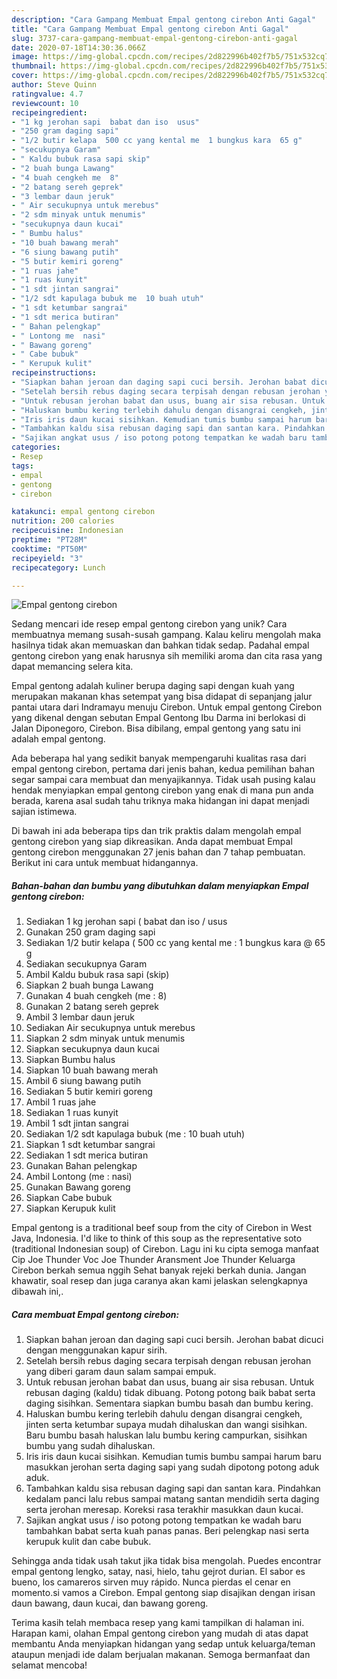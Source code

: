 ```yaml
---
description: "Cara Gampang Membuat Empal gentong cirebon Anti Gagal"
title: "Cara Gampang Membuat Empal gentong cirebon Anti Gagal"
slug: 3737-cara-gampang-membuat-empal-gentong-cirebon-anti-gagal
date: 2020-07-18T14:30:36.066Z
image: https://img-global.cpcdn.com/recipes/2d822996b402f7b5/751x532cq70/empal-gentong-cirebon-foto-resep-utama.jpg
thumbnail: https://img-global.cpcdn.com/recipes/2d822996b402f7b5/751x532cq70/empal-gentong-cirebon-foto-resep-utama.jpg
cover: https://img-global.cpcdn.com/recipes/2d822996b402f7b5/751x532cq70/empal-gentong-cirebon-foto-resep-utama.jpg
author: Steve Quinn
ratingvalue: 4.7
reviewcount: 10
recipeingredient:
- "1 kg jerohan sapi  babat dan iso  usus"
- "250 gram daging sapi"
- "1/2 butir kelapa  500 cc yang kental me  1 bungkus kara  65 g"
- "secukupnya Garam"
- " Kaldu bubuk rasa sapi skip"
- "2 buah bunga Lawang"
- "4 buah cengkeh me  8"
- "2 batang sereh geprek"
- "3 lembar daun jeruk"
- " Air secukupnya untuk merebus"
- "2 sdm minyak untuk menumis"
- "secukupnya daun kucai"
- " Bumbu halus"
- "10 buah bawang merah"
- "6 siung bawang putih"
- "5 butir kemiri goreng"
- "1 ruas jahe"
- "1 ruas kunyit"
- "1 sdt jintan sangrai"
- "1/2 sdt kapulaga bubuk me  10 buah utuh"
- "1 sdt ketumbar sangrai"
- "1 sdt merica butiran"
- " Bahan pelengkap"
- " Lontong me  nasi"
- " Bawang goreng"
- " Cabe bubuk"
- " Kerupuk kulit"
recipeinstructions:
- "Siapkan bahan jeroan dan daging sapi cuci bersih. Jerohan babat dicuci dengan menggunakan kapur sirih."
- "Setelah bersih rebus daging secara terpisah dengan rebusan jerohan yang diberi garam daun salam sampai empuk."
- "Untuk rebusan jerohan babat dan usus, buang air sisa rebusan. Untuk rebusan daging (kaldu) tidak dibuang. Potong potong baik babat serta daging sisihkan. Sementara siapkan bumbu basah dan bumbu kering."
- "Haluskan bumbu kering terlebih dahulu dengan disangrai cengkeh, jinten serta ketumbar supaya mudah dihaluskan dan wangi sisihkan. Baru bumbu basah haluskan lalu bumbu kering campurkan, sisihkan bumbu yang sudah dihaluskan."
- "Iris iris daun kucai sisihkan. Kemudian tumis bumbu sampai harum baru masukkan jerohan serta daging sapi yang sudah dipotong potong aduk aduk."
- "Tambahkan kaldu sisa rebusan daging sapi dan santan kara. Pindahkan kedalam panci lalu rebus sampai matang santan mendidih serta daging serta jerohan meresap. Koreksi rasa terakhir masukkan daun kucai."
- "Sajikan angkat usus / iso potong potong tempatkan ke wadah baru tambahkan babat serta kuah panas panas. Beri pelengkap nasi serta kerupuk kulit dan cabe bubuk."
categories:
- Resep
tags:
- empal
- gentong
- cirebon

katakunci: empal gentong cirebon 
nutrition: 200 calories
recipecuisine: Indonesian
preptime: "PT28M"
cooktime: "PT50M"
recipeyield: "3"
recipecategory: Lunch

---
```



![Empal gentong cirebon](https://img-global.cpcdn.com/recipes/2d822996b402f7b5/751x532cq70/empal-gentong-cirebon-foto-resep-utama.jpg)

Sedang mencari ide resep empal gentong cirebon yang unik? Cara membuatnya memang susah-susah gampang. Kalau keliru mengolah maka hasilnya tidak akan memuaskan dan bahkan tidak sedap. Padahal empal gentong cirebon yang enak harusnya sih memiliki aroma dan cita rasa yang dapat memancing selera kita.

Empal gentong adalah kuliner berupa daging sapi dengan kuah yang merupakan makanan khas setempat yang bisa didapat di sepanjang jalur pantai utara dari Indramayu menuju Cirebon. Untuk empal gentong Cirebon yang dikenal dengan sebutan Empal Gentong Ibu Darma ini berlokasi di Jalan Diponegoro, Cirebon. Bisa dibilang, empal gentong yang satu ini adalah empal gentong.

Ada beberapa hal yang sedikit banyak mempengaruhi kualitas rasa dari empal gentong cirebon, pertama dari jenis bahan, kedua pemilihan bahan segar sampai cara membuat dan menyajikannya. Tidak usah pusing kalau hendak menyiapkan empal gentong cirebon yang enak di mana pun anda berada, karena asal sudah tahu triknya maka hidangan ini dapat menjadi sajian istimewa.


Di bawah ini ada beberapa tips dan trik praktis dalam mengolah empal gentong cirebon yang siap dikreasikan. Anda dapat membuat Empal gentong cirebon menggunakan 27 jenis bahan dan 7 tahap pembuatan. Berikut ini cara untuk membuat hidangannya.

<!--inarticleads1-->

##### Bahan-bahan dan bumbu yang dibutuhkan dalam menyiapkan Empal gentong cirebon:

1. Sediakan 1 kg jerohan sapi ( babat dan iso / usus
1. Gunakan 250 gram daging sapi
1. Sediakan 1/2 butir kelapa ( 500 cc yang kental me : 1 bungkus kara @ 65 g
1. Sediakan secukupnya Garam
1. Ambil  Kaldu bubuk rasa sapi (skip)
1. Siapkan 2 buah bunga Lawang
1. Gunakan 4 buah cengkeh (me : 8)
1. Gunakan 2 batang sereh geprek
1. Ambil 3 lembar daun jeruk
1. Sediakan  Air secukupnya untuk merebus
1. Siapkan 2 sdm minyak untuk menumis
1. Siapkan secukupnya daun kucai
1. Siapkan  Bumbu halus
1. Siapkan 10 buah bawang merah
1. Ambil 6 siung bawang putih
1. Sediakan 5 butir kemiri goreng
1. Ambil 1 ruas jahe
1. Sediakan 1 ruas kunyit
1. Ambil 1 sdt jintan sangrai
1. Sediakan 1/2 sdt kapulaga bubuk (me : 10 buah utuh)
1. Siapkan 1 sdt ketumbar sangrai
1. Sediakan 1 sdt merica butiran
1. Gunakan  Bahan pelengkap
1. Ambil  Lontong (me : nasi)
1. Gunakan  Bawang goreng
1. Siapkan  Cabe bubuk
1. Siapkan  Kerupuk kulit


Empal gentong is a traditional beef soup from the city of Cirebon in West Java, Indonesia. I&#39;d like to think of this soup as the representative soto (traditional Indonesian soup) of Cirebon. Lagu ini ku cipta semoga manfaat Cip Joe Thunder Voc Joe Thunder Aransment Joe Thunder Keluarga Cirebon berkah semua nggih Sehat banyak rejeki berkah dunia. Jangan khawatir, soal resep dan juga caranya akan kami jelaskan selengkapnya dibawah ini,. 

<!--inarticleads2-->

##### Cara membuat Empal gentong cirebon:

1. Siapkan bahan jeroan dan daging sapi cuci bersih. Jerohan babat dicuci dengan menggunakan kapur sirih.
1. Setelah bersih rebus daging secara terpisah dengan rebusan jerohan yang diberi garam daun salam sampai empuk.
1. Untuk rebusan jerohan babat dan usus, buang air sisa rebusan. Untuk rebusan daging (kaldu) tidak dibuang. Potong potong baik babat serta daging sisihkan. Sementara siapkan bumbu basah dan bumbu kering.
1. Haluskan bumbu kering terlebih dahulu dengan disangrai cengkeh, jinten serta ketumbar supaya mudah dihaluskan dan wangi sisihkan. Baru bumbu basah haluskan lalu bumbu kering campurkan, sisihkan bumbu yang sudah dihaluskan.
1. Iris iris daun kucai sisihkan. Kemudian tumis bumbu sampai harum baru masukkan jerohan serta daging sapi yang sudah dipotong potong aduk aduk.
1. Tambahkan kaldu sisa rebusan daging sapi dan santan kara. Pindahkan kedalam panci lalu rebus sampai matang santan mendidih serta daging serta jerohan meresap. Koreksi rasa terakhir masukkan daun kucai.
1. Sajikan angkat usus / iso potong potong tempatkan ke wadah baru tambahkan babat serta kuah panas panas. Beri pelengkap nasi serta kerupuk kulit dan cabe bubuk.


Sehingga anda tidak usah takut jika tidak bisa mengolah. Puedes encontrar empal gentong lengko, satay, nasi, hielo, tahu gejrot durian. El sabor es bueno, los camareros sirven muy rápido. Nunca pierdas el cenar en momento.si vamos a Cirebon. Empal gentong siap disajikan dengan irisan daun bawang, daun kucai, dan bawang goreng. 

Terima kasih telah membaca resep yang kami tampilkan di halaman ini. Harapan kami, olahan Empal gentong cirebon yang mudah di atas dapat membantu Anda menyiapkan hidangan yang sedap untuk keluarga/teman ataupun menjadi ide dalam berjualan makanan. Semoga bermanfaat dan selamat mencoba!
